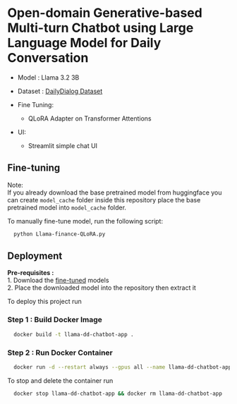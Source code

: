 
# Open-domain Generative-based Multi-turn Chatbot using Large Language Model for Daily Conversation

- Model : Llama 3.2 3B
- Dataset : [DailyDialog Dataset](https://huggingface.co/datasets/li2017dailydialog/daily_dialog)
- Fine Tuning:
    * QLoRA Adapter on Transformer Attentions

- UI:
    * Streamlit simple chat UI
 

## Fine-tuning

Note: \
If you already download the base pretrained model from huggingface you can create `model_cache` folder inside this repository place the base pretrained model into `model_cache` folder.

To manually fine-tune model, run the following script:

```bash
  python Llama-finance-QLoRA.py
```

## Deployment


**Pre-requisites :** \
    1. Download the [fine-tuned](https://drive.google.com/file/d/1J_xMjfMeiuAgD48jk1kWMY7A7bn1G7Mx/view?usp=sharing) models \
    2. Place the downloaded model into the repository then extract it 


To deploy this project run

### Step 1 : Build Docker Image
```bash
  docker build -t llama-dd-chatbot-app .
```

### Step 2 : Run Docker Container
```bash
  docker run -d --restart always --gpus all --name llama-dd-chatbot-app -p 8501:8501 llama-dd-chatbot-app
```

To stop and delete the container run
```bash
  docker stop llama-dd-chatbot-app && docker rm llama-dd-chatbot-app
```
